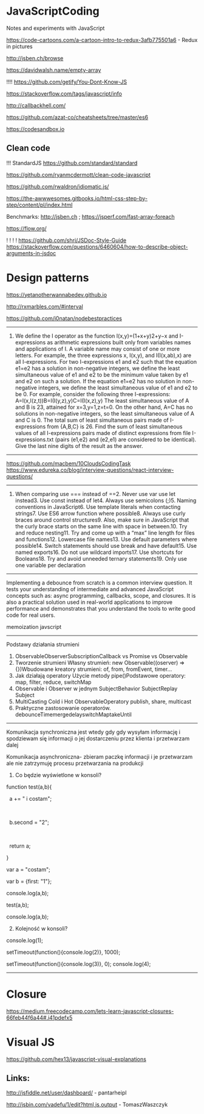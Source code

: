 # JavaScriptCoding

Notes and experiments with JavaScript

https://code-cartoons.com/a-cartoon-intro-to-redux-3afb775501a6 - Redux in pictures

http://jsben.ch/browse

https://davidwalsh.name/empty-array

!!!! https://github.com/getify/You-Dont-Know-JS

https://stackoverflow.com/tags/javascript/info

http://callbackhell.com/

https://github.com/azat-co/cheatsheets/tree/master/es6

https://codesandbox.io


## Clean code

!!! StandardJS https://github.com/standard/standard

https://github.com/ryanmcdermott/clean-code-javascript

https://github.com/rwaldron/idiomatic.js/

https://the-awwwesomes.gitbooks.io/html-css-step-by-step/content/pl/index.html

Benchmarks: http://jsben.ch ; https://jsperf.com/fast-array-foreach

https://flow.org/

! ! ! ! https://github.com/shri/JSDoc-Style-Guide https://stackoverflow.com/questions/6460604/how-to-describe-object-arguments-in-jsdoc

# Design patterns

https://yetanotherwannabedev.github.io

http://rxmarbles.com/#interval

https://github.com/i0natan/nodebestpractices

---

1. We define the I operator as the function I(x,y)=(1+x+y)2+y−x and I-expressions as arithmetic expressions built only from variables names and applications of I. A variable name may consist of one or more letters. For example, the three expressions x, I(x,y), and I(I(x,ab),x) are all I-expressions.
For two I-expressions e1 and e2 such that the equation e1=e2 has a solution in non-negative integers, we define the least simultaneous value of e1 and e2 to be the minimum value taken by e1 and e2 on such a solution. If the equation e1=e2 has no solution in non-negative integers, we define the least simultaneous value of e1 and e2 to be 0. For example, consider the following three I-expressions: A=I(x,I(z,t))B=I(I(y,z),y)C=I(I(x,z),y) The least simultaneous value of A and B is 23, attained for x=3,y=1,z=t=0. On the other hand, A=C has no solutions in non-negative integers, so the least simultaneous value of A and C is 0. The total sum of least simultaneous pairs made of I-expressions from {A,B,C} is 26.
Find the sum of least simultaneous values of all I-expressions pairs made of distinct expressions from file I-expressions.txt (pairs (e1,e2) and (e2,e1) are considered to be identical). Give the last nine digits of the result as the answer.

---

https://github.com/macbem/10CloudsCodingTask
https://www.edureka.co/blog/interview-questions/react-interview-questions/

---

1. When comparing use === instead of ==2. Never use var use let instead3. Use const instead of let4. Always use semicolons (;)5. Naming conventions in JavaScript6. Use template literals when contacting strings7. Use ES6 arrow function where possible8. Always use curly braces around control structures9. Also, make sure in JavaScript that the curly brace starts on the same line with space in between.10. Try and reduce nesting11. Try and come up with a “max” line length for files and functions12. Lowercase file names13. Use default parameters where possible14. Switch statements should use break and have default15. Use named exports16. Do not use wildcard imports17. Use shortcuts for Booleans18. Try and avoid unneeded ternary statements19. Only use one variable per declaration

---

Implementing a debounce from scratch is a common interview question. It tests your understanding of intermediate and advanced JavaScript concepts such as: async programming, callbacks, scope, and closures. It is also a practical solution used in real-world applications to improve performance and demonstrates that you understand the tools to write good code for real users.

memoization javscript

---

Podstawy działania strumieni
1. ObservableObserverSubscriptionCallback vs Promise vs Observable
2. Tworzenie strumieni
   Własny strumień: new Observable((oserver) => {})Wbudowane kreatory strumieni: of, from, fromEvent, timer…
3. Jak działają operatory
   Użycie metody pipe()Podstawowe operatory: map, filter, reduce, switchMap
4. Observable i Observer w jednym
   SubjectBehavior SubjectReplay Subject
5. MultiCasting
   Cold i Hot ObservableOperatory publish, share, multicast
6. Praktyczne zastosowanie operatorów.
   debounceTimemergedelayswitchMaptakeUntil

---

Komunikacja synchroniczna jest wtedy gdy gdy wysyłam informację i spodziewam się informacji o jej dostarczeniu przez klienta i przetwarzam dalej

Komunikacja asynchroniczna- zbieram paczkę informacji i je przetwarzam ale nie zatrzymuję procesu przetwarzania na produkcji

1. Co będzie wyświetlone w konsoli?

function test(a,b){

  a += " i costam";

  

  b.second = "2";

  

  return a;

}

var a = "costam";

var b = {first: "1"};

console.log(a,b);

test(a,b);

console.log(a,b);

2. Kolejność w konsoli?

console.log(1);

setTimeout(function(){console.log(2)}, 1000);

setTimeout(function(){console.log(3)}, 0);
console.log(4);

---


# Closure

https://medium.freecodecamp.com/lets-learn-javascript-closures-66feb44f6a44#.i41pdefx5

# Visual JS

https://github.com/hex13/javascript-visual-explanations


## Links:

http://jsfiddle.net/user/dashboard/ - pantarheipl

http://jsbin.com/vadefu/1/edit?html,js,output - TomaszWaszczyk
